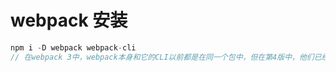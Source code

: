 # webpack 安装

```js
npm i -D webpack webpack-cli
// 在webpack 3中，webpack本身和它的CLI以前都是在同一个包中，但在第4版中，他们已经将两者分开来更好地管理它们
```